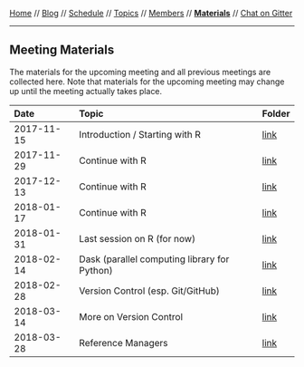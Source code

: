 [Home](../README.md) // [Blog](../blog.md) // [Schedule](../schedule.md) // [Topics](../topics.md) // [Members](../members.md) // **[Materials](materials.md)** // [Chat on Gitter](https://gitter.im/scrum-club/general)

---

## Meeting Materials

The materials for the upcoming meeting and all previous meetings are collected here. Note that materials for the upcoming meeting may change up until the meeting actually takes place.

Date | Topic | Folder
:--- | :---- | :--------
2017-11-15 | Introduction / Starting with R | [link](https://github.com/wviechtb/scrum-club/tree/master/materials/2017-11-15)
2017-11-29 | Continue with R | [link](https://github.com/wviechtb/scrum-club/tree/master/materials/2017-11-29)
2017-12-13 | Continue with R | [link](https://github.com/wviechtb/scrum-club/tree/master/materials/2017-12-13)
2018-01-17 | Continue with R | [link](https://github.com/wviechtb/scrum-club/tree/master/materials/2018-01-17)
2018-01-31 | Last session on R (for now) | [link](https://github.com/wviechtb/scrum-club/tree/master/materials/2018-01-31)
2018-02-14 | Dask (parallel computing library for Python) | [link](2018-02-14/dask-resources.md)
2018-02-28 | Version Control (esp. Git/GitHub) | [link](https://github.com/wviechtb/scrum-club/tree/master/materials/2018-02-28)
2018-03-14 | More on Version Control | [link](https://github.com/wviechtb/scrum-club/tree/master/materials/2018-03-14)
2018-03-28 | Reference Managers | [link](https://github.com/wviechtb/scrum-club/tree/master/materials/2018-03-28)
